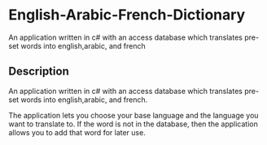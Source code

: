English-Arabic-French-Dictionary
================================

An application written in c# with an access database which translates pre-set words into english,arabic, and french

Description
------------

An application written in c# with an access database which translates pre-set words into english,arabic, and french.

The application lets you choose your base language and the language you want to translate to. If the word is not in the database, then the application
allows you to add that word for later use.
